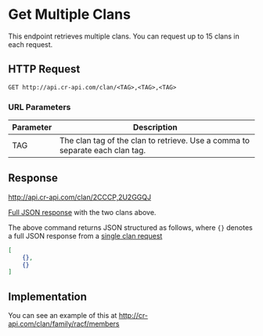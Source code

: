 # Get Multiple Clans

This endpoint retrieves multiple clans. You can request up to 15 clans in each request.

## HTTP Request

`GET http://api.cr-api.com/clan/<TAG>,<TAG>,<TAG>`

### URL Parameters

Parameter | Description
--- | ---
TAG | The clan tag of the clan to retrieve. Use a comma to separate each clan tag.

## Response

http://api.cr-api.com/clan/2CCCP,2U2GGQJ

<a href="/json/clan_2CCCP,2U2GGQJ.json">Full JSON response</a> with the two clans above.

The above command returns JSON structured as follows, where `{}` denotes a full JSON response from a [single clan request](/clans/single_clan)

```json
[
    {},
    {}
]
```

## Implementation

You can see an example of this at http://cr-api.com/clan/family/racf/members
